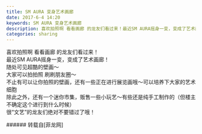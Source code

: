 ```yaml
---
title: SM AURA 变身艺术画廊
date: 2017-6-4 14:20
keywords: SM AURA 变身艺术画廊
description: 喜欢拍照啊 看看画廊 的龙友们看过来！最近SM AURA摇身一变，变成了艺术画廊！随处可见超酷的壁画～大家可以拍拍照 刷刷朋友圈～不止有可以让你拍照的壁画，还有一些正在进行展览画哦～可以培养下大家的艺术细胞除此之外，还有一个迷你市集，贩售一些小玩艺～有些还是纯手工制作的（但楼主不确定这个进行到什么时候）很“文艺”的龙友们绝对不要错过了哦！
categories: sharing
---
```

<td class="t_f" id="postmessage_757503">

喜欢拍照啊 看看画廊 的龙友们看过来！<br/>
<img alt="" border="0" class="zoom" data-cf-modified-a778e1dc20c2b7143ab504c4-="" file="http://www.flw.ph/data/appbyme/upload/image/201706/04/q1AZfxDu5Scj.jpg" id="aimg_s8xEe" lazyloadthumb="1" onclick="" onmouseover="" src="http://www.flw.ph/data/appbyme/upload/image/201706/04/q1AZfxDu5Scj.jpg"/><br/>
最近SM AURA摇身一变，变成了艺术画廊！<br/>
<img alt="" border="0" class="zoom" data-cf-modified-a778e1dc20c2b7143ab504c4-="" file="http://www.flw.ph/data/appbyme/upload/image/201706/04/lARyaAZP4twU.jpg" id="aimg_u1zdv" lazyloadthumb="1" onclick="" onmouseover="" src="http://www.flw.ph/data/appbyme/upload/image/201706/04/lARyaAZP4twU.jpg"/><br/>
随处可见超酷的壁画～<br/>
<img alt="" border="0" class="zoom" data-cf-modified-a778e1dc20c2b7143ab504c4-="" file="http://www.flw.ph/data/appbyme/upload/image/201706/04/jktKrl942wwz.jpg" id="aimg_AE6Ib" lazyloadthumb="1" onclick="" onmouseover="" src="http://www.flw.ph/data/appbyme/upload/image/201706/04/jktKrl942wwz.jpg"/><br/>
大家可以拍拍照 刷刷朋友圈～<br/>
<img alt="" border="0" class="zoom" data-cf-modified-a778e1dc20c2b7143ab504c4-="" file="http://www.flw.ph/data/appbyme/upload/image/201706/04/HTb5zberASEn.jpg" id="aimg_ypOma" lazyloadthumb="1" onclick="" onmouseover="" src="http://www.flw.ph/data/appbyme/upload/image/201706/04/HTb5zberASEn.jpg"/><br/>
不止有可以让你拍照的壁画，还有一些正在进行展览画哦～可以培养下大家的艺术细胞<img alt="" border="0" class="zoom" data-cf-modified-a778e1dc20c2b7143ab504c4-="" file="http://www.flw.ph//mobcent//app/data/phiz/default/04.png" id="aimg_AZ01H" lazyloadthumb="1" onclick="" onmouseover="" src="http://www.flw.ph//mobcent//app/data/phiz/default/04.png"/><br/>
<img alt="" border="0" class="zoom" data-cf-modified-a778e1dc20c2b7143ab504c4-="" file="http://www.flw.ph/data/appbyme/upload/image/201706/04/QRSLXKzKf4sZ.jpg" id="aimg_xEi80" lazyloadthumb="1" onclick="" onmouseover="" src="http://www.flw.ph/data/appbyme/upload/image/201706/04/QRSLXKzKf4sZ.jpg"/><br/>
除此之外，还有一个迷你市集，贩售一些小玩艺～有些还是纯手工制作的（但楼主不确定这个进行到什么时候）<br/>
<img alt="" border="0" class="zoom" data-cf-modified-a778e1dc20c2b7143ab504c4-="" file="http://www.flw.ph/data/appbyme/upload/image/201706/04/pR5mxLzEAaim.jpg" id="aimg_mAI2i" lazyloadthumb="1" onclick="" onmouseover="" src="http://www.flw.ph/data/appbyme/upload/image/201706/04/pR5mxLzEAaim.jpg"/><br/>
很“文艺”的龙友们绝对不要错过了哦！<br/>
</td>
###### 转载自[菲龙网]